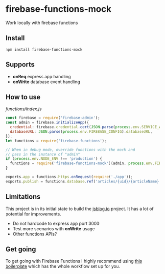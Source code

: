 # firebase-functions-mock
Work locally with firebase functions

## Install

`npm install firebase-functions-mock`

## Supports

- **onReq** express app handling
- **onWrite** database event handling

## How to use
*functions/index.js*
```js
const firebase = require('firebase-admin');
const admin = firebase.initializeApp({
  credential: firebase.credential.cert(JSON.parse(process.env.SERVICE_ACCOUNT)),
  databaseURL: JSON.parse(process.env.FIREBASE_CONFIG).databaseURL,
});
let functions = require('firebase-functions');

// When in debug mode, override functions with the mock and
// pass in the instance of "admin"
if (process.env.NODE_ENV !== 'production') {
  functions = require('firebase-functions-mock')(admin, process.env.FIREBASE_CONFIG);
}

exports.app = functions.https.onRequest(require('./app'));
exports.publish = functions.database.ref('articles/{uid}/{articleName}').onWrite(require('./publish'));
```

## Limitations
This project is in its initial state to build the [jsblog.io](https://www.jsblog.io) project. It has a lot of potential for improvements.

- Do not hardcode to express app port 3000
- Test more scenarios with **onWrite** usage
- Other functions APIs?

## Get going
To get going with Firebase Functions I highly recommend using [this boilerplate](https://github.com/cerebral/firebase-functions-boilerplate) which has the whole workflow set up for you.
